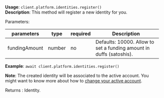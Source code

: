 **Usage**: `client.platform.identities.register()`    
**Description**: This method will register a new identity for you. 

Parameters: 

| parameters        | type    | required         | Description                                                        |  
|-------------------|---------|------------------| -------------------------------------------------------------------|
| fundingAmount     | number  | no               | Defaults: 10000. Allow to set a funding amount in duffs (satoshis).|

**Example**: `await client.platform.identities.register()`

**Note**: The created identity will be associated to the active account. You might want to know more about how to [change your active account](../../examples/use-different-account.md).  

Returns : Identity.
